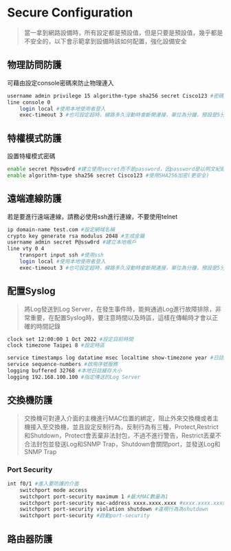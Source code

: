 # Secure Configuration #

>當一拿到網路設備時，所有設定都是預設值，但是只要是預設值，幾乎都是不安全的，以下會示範拿到設備時該如何配置，強化設備安全

## 物理訪問防護 ##

可藉由設定console密碼來防止物理連入

```bash
username admin privilege 15 algorithm-type sha256 secret Cisco123 #密碼使用SHA255加密
line console 0 
    login local #使用本地使用者登入
    exec-timeout 3 #也可設定超時，線路多久沒動時會斷開連接，單位為分鐘，預設是5分鐘
```

## 特權模式防護 ##

設置特權模式密碼

```bash
enable secret P@ssw0rd #建立使用secret而不是password，因password是以明文紀錄於設定檔中，且Cisco的加密演算法已被破解，參考此網頁https://packetlife.net/toolbox/type7/
enable algorithm-type sha256 secret Cisco123 #使用SHA256加密(更安全)
```

## 遠端連線防護 ##

若是要進行遠端連線，請務必使用ssh進行連線，不要使用telnet

```bash
ip domain-name test.com #設定網域名稱
crypto key generate rsa modulus 2048 #生成金鑰
username admin secret P@ssw0rd #建立本地帳戶
line vty 0 4
    transport input ssh #使用ssh
    login local #使用本地使用者登入
    exec-timeout 3 #也可設定超時，線路多久沒動時會斷開連接，單位為分鐘，預設是5分鐘
```

## 配置Syslog ##

>將Log發送到Log Server，在發生事件時，能夠通過Log進行故障排除，非常重要，在配置Syslog時，要注意時間以及時區，這樣在傳輸時才會以正確的時間記錄

```bash
clock set 12:00:00 1 Oct 2022 #設定目前時間
clock timezone Taipei 8 #設定時區
```

```bash
service timestamps log datatime msec localtime show-timezone year #日誌格式
service sequence-numbers #啟用序號服務
logging buffered 32768 #本地日誌緩存大小
logging 192.168.100.100 #指定傳送的Log Server
```


## 交換機防護 ##

>交換機可對連入介面的主機進行MAC位置的綁定，阻止外來交換機或者主機接入至交換機，並且設定反制行為，反制行為有三種，Protect,Restrict和Shutdown，Protect會丟棄非法封包，不過不進行警告，Restrict丟棄不合法封包並發送Log和SNMP Trap，Shutdown會關閉port，並發送Log和SNMP Trap

### Port Security ###

```bash
int f0/1 #進入要防護的介面
    switchport mode access 
    switchport port-security maximum 1 #最大MAC數量為1
    switchport port-security mac-address xxxx.xxxx.xxxx #xxxx.xxxx.xxxx可靜態指定允許接入主機的MAC位置，也可使用sticky進行動態黏接
    switchport port-security violation shutdown #違規行為為shutdown
    switchport port-security #啟動port-security 
```

## 路由器防護 ##

```bash

```